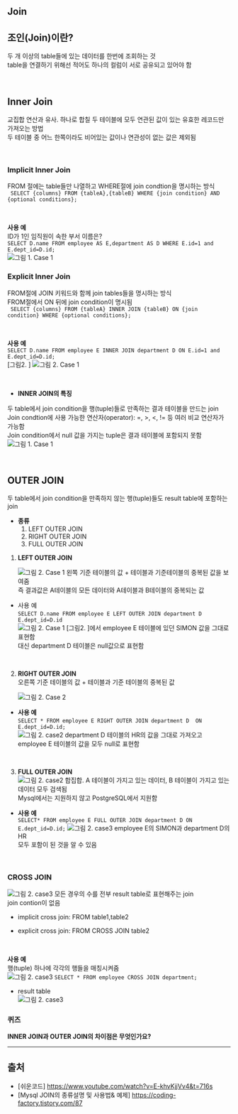 ## Join

## **조인(Join)이란?**

두 개 이상의 table들에 있는 데이터를 한번에 조회하는 것<br>
table을 연결하기 위해선 적어도 하나의 컬럼이 서로 공유되고 있어야 함<br>

<br>

## Inner Join<br>

교집합 연산과 유사. 하나로 합칠 두 테이블에 모두 연관된 값이 있는 유효한
레코드만 가져오는 방법<br>
두 테이블 중 어느 한쪽이라도 비어있는 값이나 연관성이 없는 값은 제외됨

<br>

### Implicit Inner Join <br>

FROM 절에는 table들만 나열하고 WHERE절에 join condtion을 명시하는 방식<br>
` SELECT {columns}
FROM {tableA},{tableB}
WHERE {join condition}
AND {optional conditions};`

<br>

**사용 예**<BR>
ID가 1인 임직원이 속한 부서 이름은?<br>
`SELECT D.name
FROM employee AS E,department AS D
WHERE E.id=1 and E.dept_id=D.id;`<BR>
![그림 1. Case 1](./img/08_database_join/2.png)<br>

### Explicit Inner Join <br>

FROM절에 JOIN 키워드와 함께 join tables들을 명시하는 방식<br>
FROM절에서 ON 뒤에 join condition이 명시됨<br>
` SELECT {columns}
FROM {tableA} INNER JOIN {tableB}
ON {join condition}
WHERE {optional conditions};`<br>

<br>

**사용 예**<BR>
`SELECT D.name
FROM employee E INNER JOIN department D
ON E.id=1 and E.dept_id=D.id;`<br>
[그림2. ]
![그림 2. Case 1](./img/08_database_join/2.png)<br>

<br>

- **INNER JOIN의 특징**<BR>

두 table에서 join condition을 행(tuple)들로 만족하는 결과 테이블을 만드는 join<br>
Join condtion에 사용 가능한 연산자(operator): =, >, <, != 등 여러 비교 연산자가 가능함<br>
Join condition에서 null 값을 가지는 tuple은 결과 테이블에 포함되지 못함<br>
![그림 1. Case 1](./img/08_database_join/3.png)

  <br>

## OUTER JOIN<BR>

두 table에서 join condition을 만족하지 않는 행(tuple)들도 result table에 포함하는 join<br>

- **종류**<br>
  1.  LEFT OUTER JOIN<BR>
  2.  RIGHT OUTER JOIN<BR>
  3.  FULL OUTER JOIN<BR>

1. **LEFT OUTER JOIN** <BR>

   ![그림 2. Case 1](./img/08_database_join/4.png)
   왼쪽 기준 테이블의 값 + 테이블과 기준테이블의 중복된 값을 보여줌<BR>
   즉 결과값은 A테이블의 모든 데이터와 A테이블과 B테이블의 중복되는 값<BR>

- 사용 예<BR>
  `SELECT D.name
FROM employee E LEFT OUTER JOIN department D
E.dept_id=D.id`<br>
  ![그림 2. Case 1](./img/08_database_join/5.png)
  [그림2. ]에서 employee E 테이블에 있던 SIMON 값을 그대로 표현함<br>
  대신 department D 테이블은 null값으로 표현함

<br>

2. **RIGHT OUTER JOIN** <BR>
   오른쪽 기준 테이블의 값 + 테이블과 기준 테이블의 중복된 값<br>

   ![그림 2. Case 2](./img/08_database_join/6.png)

- **사용 예**<BR>
  `SELECT * FROM employee E RIGHT OUTER JOIN department D 
ON E.dept_id=D.id;`<br>
  ![그림 2. case2 ](./img/08_database_join/7.png)
  department D 테이블의 HR의 값을 그대로 가져오고<br>
  employee E 테이블의 값을 모두 null로 표현함

 <br>

3. **FULL OUTER JOIN** <BR>
   ![그림 2. case2 ](./img/08_database_join/8.png)
   합집합. A 테이블이 가지고 있는 데이터, B 테이블이 가지고 있는 데이터 모두 검색됨<BR>
   Mysql에서는 지원하지 않고 PostgreSQL에서 지원함<br>

- **사용 예**<BR>
  `SELECT* FROM employee E FULL OUTER JOIN department D ON E.dept_id=D.id;`
  ![그림 2. case3 ](./img/08_database_join/9.png)
  employee E의 SIMON과 department D의 HR <br>
  모두 포함이 된 것을 알 수 있음

  <br>

### CROSS JOIN<BR>

![그림 2. case3 ](./img/08_database_join/10.png)
모든 경우의 수를 전부 result table로 표현해주는 join<br>
join contion이 없음<br>

- implicit cross join: FROM table1,table2<br>
- explicit cross join: FROM CROSS JOIN table2

  <br>

**사용 예**<BR>
행(tuple) 하나에 각각의 행들을 매칭시켜줌<br>
![그림 2. case3 ](./img/08_database_join/11.png)
`SELECT * FROM employee CROSS JOIN department;`

- result table<br>
  ![그림 2. case3 ](./img/08_database_join/12.png)
  <br>

### 퀴즈

**INNER JOIN과 OUTER JOIN의 차이점은 무엇인가요?**

---

## 출처

- [쉬운코드] https://www.youtube.com/watch?v=E-khvKjjVv4&t=716s<br>
- [Mysql JOIN의 종류설명 및 사용법& 예제] https://coding-factory.tistory.com/87<BR>
